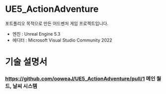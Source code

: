 # UE5_ActionAdventure

포트폴리오 목적으로 만든 어드벤처 게임 프로젝트입니다.
- 엔진 : Unreal Engine 5.3
- 에디터 : Microsoft Visual Studio Community 2022


# 기술 설명서

### https://github.com/ooweaJ/UE5_ActionAdventure/pull/1 메인 월드, 날씨 시스템

